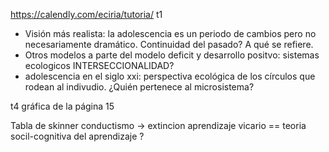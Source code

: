 https://calendly.com/eciria/tutoria/
t1
- Visión más realista: la adolescencia es un periodo de cambios pero no necesariamente dramático. Continuidad del pasado? A qué se refiere.
- Otros modelos a parte del modelo deficit y desarrollo positvo: sistemas ecologicos INTERSECCIONALIDAD?
- adolescencia en el siglo xxi: perspectiva ecológica de los círculos que rodean al indivudio. ¿Quién pertenece al microsistema?

t4
gráfica de la página 15

Tabla de skinner
conductismo -> extincion
aprendizaje vicario == teoria socil-cognitiva del aprendizaje ?
